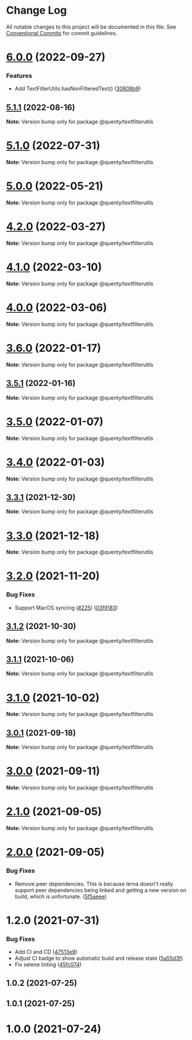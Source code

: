 # Change Log

All notable changes to this project will be documented in this file.
See [Conventional Commits](https://conventionalcommits.org) for commit guidelines.

# [6.0.0](https://github.com/Quenty/NevermoreEngine/compare/@quenty/textfilterutils@5.1.1...@quenty/textfilterutils@6.0.0) (2022-09-27)


### Features

* Add TextFilterUtils.hasNonFilteredText() ([30808b9](https://github.com/Quenty/NevermoreEngine/commit/30808b9f267abdefd4178bd0d39747f6ebd88877))





## [5.1.1](https://github.com/Quenty/NevermoreEngine/compare/@quenty/textfilterutils@5.1.0...@quenty/textfilterutils@5.1.1) (2022-08-16)

**Note:** Version bump only for package @quenty/textfilterutils





# [5.1.0](https://github.com/Quenty/NevermoreEngine/compare/@quenty/textfilterutils@5.0.0...@quenty/textfilterutils@5.1.0) (2022-07-31)

**Note:** Version bump only for package @quenty/textfilterutils





# [5.0.0](https://github.com/Quenty/NevermoreEngine/compare/@quenty/textfilterutils@4.2.0...@quenty/textfilterutils@5.0.0) (2022-05-21)

**Note:** Version bump only for package @quenty/textfilterutils





# [4.2.0](https://github.com/Quenty/NevermoreEngine/compare/@quenty/textfilterutils@4.1.0...@quenty/textfilterutils@4.2.0) (2022-03-27)

**Note:** Version bump only for package @quenty/textfilterutils





# [4.1.0](https://github.com/Quenty/NevermoreEngine/compare/@quenty/textfilterutils@4.0.0...@quenty/textfilterutils@4.1.0) (2022-03-10)

**Note:** Version bump only for package @quenty/textfilterutils





# [4.0.0](https://github.com/Quenty/NevermoreEngine/compare/@quenty/textfilterutils@3.6.0...@quenty/textfilterutils@4.0.0) (2022-03-06)

**Note:** Version bump only for package @quenty/textfilterutils





# [3.6.0](https://github.com/Quenty/NevermoreEngine/compare/@quenty/textfilterutils@3.5.1...@quenty/textfilterutils@3.6.0) (2022-01-17)

**Note:** Version bump only for package @quenty/textfilterutils





## [3.5.1](https://github.com/Quenty/NevermoreEngine/compare/@quenty/textfilterutils@3.5.0...@quenty/textfilterutils@3.5.1) (2022-01-16)

**Note:** Version bump only for package @quenty/textfilterutils





# [3.5.0](https://github.com/Quenty/NevermoreEngine/compare/@quenty/textfilterutils@3.4.0...@quenty/textfilterutils@3.5.0) (2022-01-07)

**Note:** Version bump only for package @quenty/textfilterutils





# [3.4.0](https://github.com/Quenty/NevermoreEngine/compare/@quenty/textfilterutils@3.3.1...@quenty/textfilterutils@3.4.0) (2022-01-03)

**Note:** Version bump only for package @quenty/textfilterutils





## [3.3.1](https://github.com/Quenty/NevermoreEngine/compare/@quenty/textfilterutils@3.3.0...@quenty/textfilterutils@3.3.1) (2021-12-30)

**Note:** Version bump only for package @quenty/textfilterutils





# [3.3.0](https://github.com/Quenty/NevermoreEngine/compare/@quenty/textfilterutils@3.2.0...@quenty/textfilterutils@3.3.0) (2021-12-18)

**Note:** Version bump only for package @quenty/textfilterutils





# [3.2.0](https://github.com/Quenty/NevermoreEngine/compare/@quenty/textfilterutils@3.1.2...@quenty/textfilterutils@3.2.0) (2021-11-20)


### Bug Fixes

* Support MacOS syncing ([#225](https://github.com/Quenty/NevermoreEngine/issues/225)) ([03f9183](https://github.com/Quenty/NevermoreEngine/commit/03f918392c6a5bdd33f8a17c38de371d1e06c67a))





## [3.1.2](https://github.com/Quenty/NevermoreEngine/compare/@quenty/textfilterutils@3.1.1...@quenty/textfilterutils@3.1.2) (2021-10-30)

**Note:** Version bump only for package @quenty/textfilterutils





## [3.1.1](https://github.com/Quenty/NevermoreEngine/compare/@quenty/textfilterutils@3.1.0...@quenty/textfilterutils@3.1.1) (2021-10-06)

**Note:** Version bump only for package @quenty/textfilterutils





# [3.1.0](https://github.com/Quenty/NevermoreEngine/compare/@quenty/textfilterutils@3.0.1...@quenty/textfilterutils@3.1.0) (2021-10-02)

**Note:** Version bump only for package @quenty/textfilterutils





## [3.0.1](https://github.com/Quenty/NevermoreEngine/compare/@quenty/textfilterutils@3.0.0...@quenty/textfilterutils@3.0.1) (2021-09-18)

**Note:** Version bump only for package @quenty/textfilterutils





# [3.0.0](https://github.com/Quenty/NevermoreEngine/compare/@quenty/textfilterutils@2.1.0...@quenty/textfilterutils@3.0.0) (2021-09-11)

**Note:** Version bump only for package @quenty/textfilterutils





# [2.1.0](https://github.com/Quenty/NevermoreEngine/compare/@quenty/textfilterutils@2.0.0...@quenty/textfilterutils@2.1.0) (2021-09-05)

**Note:** Version bump only for package @quenty/textfilterutils





# [2.0.0](https://github.com/Quenty/NevermoreEngine/compare/@quenty/textfilterutils@1.2.0...@quenty/textfilterutils@2.0.0) (2021-09-05)


### Bug Fixes

* Remove peer dependencies. This is because lerna doesn't really support peer dependencies being linked and getting a new version on build, which is unfortunate. ([5f5aeee](https://github.com/Quenty/NevermoreEngine/commit/5f5aeeea8de9975435309e53679f0ef7064f9dd0))





# 1.2.0 (2021-07-31)


### Bug Fixes

* Add CI and CD ([47513e9](https://github.com/Quenty/NevermoreEngine/commit/47513e9b568162707534af132396dd8756947dd3))
* Adjust CI badge to show automatic build and release state ([5a55d3f](https://github.com/Quenty/NevermoreEngine/commit/5a55d3f19bf8d66a760d67da9b56ed47fab74656))
* Fix selene linting ([45fc074](https://github.com/Quenty/NevermoreEngine/commit/45fc07489ee59127ac6582689f19a0e87c1e5b5a))



## 1.0.2 (2021-07-25)



## 1.0.1 (2021-07-25)



# 1.0.0 (2021-07-24)
